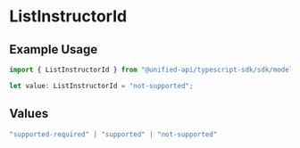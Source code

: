 # ListInstructorId

## Example Usage

```typescript
import { ListInstructorId } from "@unified-api/typescript-sdk/sdk/models/shared";

let value: ListInstructorId = "not-supported";
```

## Values

```typescript
"supported-required" | "supported" | "not-supported"
```